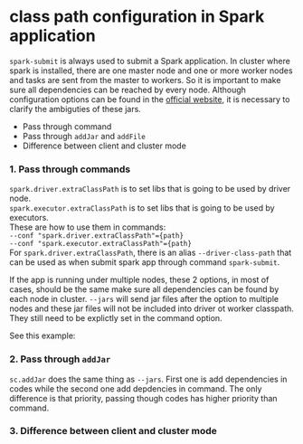 # class path configuration in Spark application
`spark-submit` is always used to submit a Spark application. In cluster where spark is installed, there are one master node and one or more worker nodes and tasks are sent from the master to workers. So it is important to make sure all dependencies can be reached by every node. Although configuration options can be found in the [official website](http://spark.apache.org/docs/latest/configuration.html), it is necessary to clarify the ambiguties of these jars.  
* Pass through command
* Pass through `addJar` and `addFile`
* Difference between client and cluster mode

### 1. Pass through commands
`spark.driver.extraClassPath` is to set libs that is going to be used by driver node.  
`spark.executor.extraClassPath` is to set libs that is going to be used by executors.  
These are how to use them in commands:  
`--conf "spark.driver.extraClassPath"={path}`  
`--conf "spark.executor.extraClassPath"={path}`  
For `spark.driver.extraClassPath`, there is an alias `--driver-class-path` that can be used as when submit spark app through command `spark-submit`. 

If the app is running under multiple nodes, these 2 options, in most of cases, should be the same make sure all dependencies can be found by each node in cluster.
`--jars` will send jar files after the option to multiple nodes and these jar files will not be included into driver ot worker classpath. They still need to be explictly set in the command option.

See this example:

### 2. Pass through `addJar`
`sc.addJar` does the same thing as `--jars`. First one is add dependencies in codes while the second one add depdencies in command. The only difference is that priority, passing though codes has higher priority than command.  

### 3. Difference between client and cluster mode
